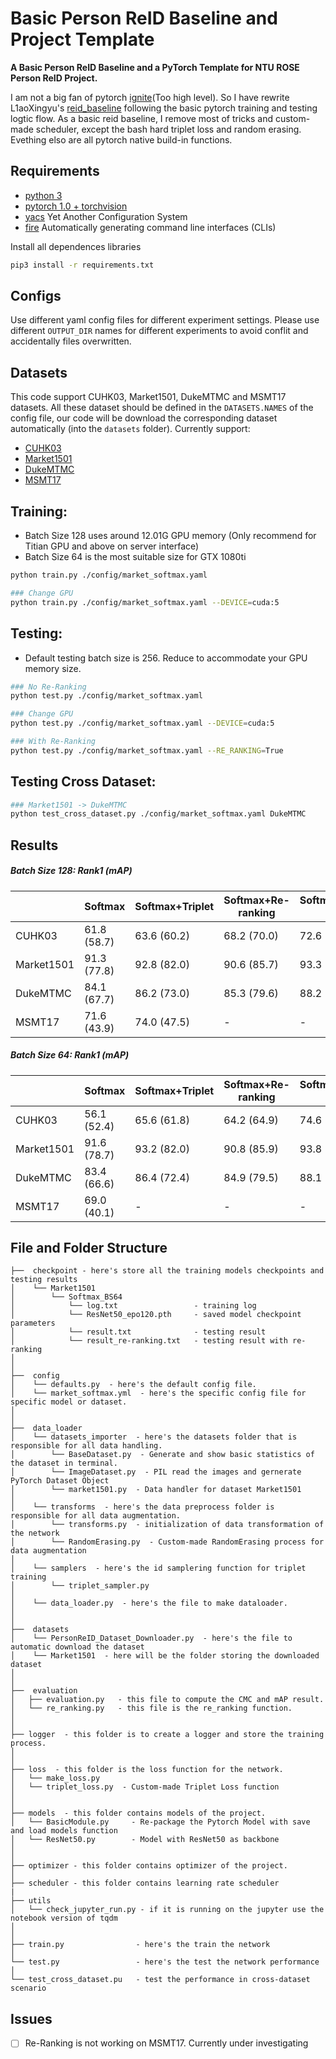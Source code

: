 # Basic Person ReID Baseline and Project Template

**A Basic Person ReID Baseline and a PyTorch Template for NTU ROSE Person ReID Project.**

I am not a big fan of pytorch [ignite](https://github.com/pytorch/ignite)(Too high level). So I have rewrite L1aoXingyu's [reid_baseline](https://github.com/L1aoXingyu/reid_baseline) following the basic pytorch training and testing logtic flow. As a basic reid baseline, I remove most of tricks and custom-made scheduler, except the bash hard triplet loss and random erasing. Evething elso are all pytorch native build-in functions. 

## Requirements
- [python 3](https://www.python.org/downloads/)
- [pytorch 1.0 + torchvision](https://pytorch.org/)
- [yacs](https://github.com/rbgirshick/yacs) Yet Another Configuration System
- [fire](https://github.com/google/python-fire) Automatically generating command line interfaces (CLIs)

Install all dependences libraries
``` bash
pip3 install -r requirements.txt
```

## Configs
Use different yaml config files for different experiment settings. Please use different `OUTPUT_DIR` names for different experiments to avoid conflit and accidentally files overwritten.


## Datasets
This code support CUHK03, Market1501, DukeMTMC and MSMT17 datasets. All these dataset should be defined in the `DATASETS.NAMES` of the config file, our code will be download the corresponding dataset automatically (into the `datasets` folder).
Currently support:
* [CUHK03](http://www.ee.cuhk.edu.hk/~xgwang/CUHK_identification.html)
* [Market1501](http://www.liangzheng.org/Project/project_reid.html)
* [DukeMTMC](https://github.com/layumi/DukeMTMC-reID_evaluation)
* [MSMT17](https://www.pkuvmc.com/publications/msmt17.html)


## Training:
* Batch Size 128 uses around 12.01G GPU memory (Only recommend for Titian GPU and above on server interface)
* Batch Size 64 is the most suitable size for GTX 1080ti

``` bash
python train.py ./config/market_softmax.yaml

### Change GPU
python train.py ./config/market_softmax.yaml --DEVICE=cuda:5
```

## Testing:
* Default testing batch size is 256. Reduce to accommodate your GPU memory size.

``` bash
### No Re-Ranking
python test.py ./config/market_softmax.yaml

### Change GPU
python test.py ./config/market_softmax.yaml --DEVICE=cuda:5

### With Re-Ranking
python test.py ./config/market_softmax.yaml --RE_RANKING=True
```

## Testing Cross Dataset:
``` bash
### Market1501 -> DukeMTMC
python test_cross_dataset.py ./config/market_softmax.yaml DukeMTMC
```

## Results

##### __Batch Size 128__: Rank1  (mAP)

|            |   Softmax   | Softmax+Triplet |Softmax+Re-ranking|Softmax+Triplet+Re-ranking |
|     ---    |     --      | --              |--                |--                         |
| CUHK03     | 61.8 (58.7) | 63.6 (60.2)     |68.2 (70.0)       |72.6 (73.9)                |
| Market1501 | 91.3 (77.8) | 92.8 (82.0)     |90.6 (85.7)       |93.3 (90.1)                |
| DukeMTMC   | 84.1 (67.7) | 86.2 (73.0)     |85.3 (79.6)       |88.2 (83.5)                |
| MSMT17     | 71.6 (43.9) | 74.0 (47.5)     |-                 |-                          |

##### __Batch Size 64__: Rank1  (mAP)

|            |   Softmax   | Softmax+Triplet |Softmax+Re-ranking|Softmax+Triplet+Re-ranking |
|     ---    |     --      | --              |--                |--                         |
| CUHK03     | 56.1 (52.4) | 65.6 (61.8)     |64.2 (64.9)       |74.6 (75.5)                |
| Market1501 | 91.6 (78.7) | 93.2 (82.0)     |90.8 (85.9)       |93.8 (90.2)                |
| DukeMTMC   | 83.4 (66.6) | 86.4 (72.4)     |84.9 (79.5)       |88.1 (83.0)                |
| MSMT17     | 69.0 (40.1) | -     |-                 |-                          |




## File and Folder Structure
```
├──  checkpoint - here's store all the training models checkpoints and testing results
│    └── Market1501
│        └── Softmax_BS64
│            └── log.txt                 - training log
│            └── ResNet50_epo120.pth     - saved model checkpoint parameters
│            └── result.txt              - testing result
│            └── result_re-ranking.txt   - testing result with re-ranking
│ 
│
├──  config
│    └── defaults.py  - here's the default config file.
│    └── market_softmax.yml  - here's the specific config file for specific model or dataset.
│ 
│
├──  data_loader  
│    └── datasets_importer  - here's the datasets folder that is responsible for all data handling.
│        └── BaseDataset.py  - Generate and show basic statistics of the dataset in terminal.
│        └── ImageDataset.py  - PIL read the images and gernerate PyTorch Dataset Object
│        └── market1501.py  - Data handler for dataset Market1501
│
│    └── transforms  - here's the data preprocess folder is responsible for all data augmentation.
│        └── transforms.py  - initialization of data transformation of the network
│        └── RandomErasing.py  - Custom-made RandomErasing process for data augmentation
│ 
│    └── samplers  - here's the id samplering function for triplet training
│        └── triplet_sampler.py
│ 
│    └── data_loader.py  - here's the file to make dataloader.
│
│
├──  datasets  
│    └── PersonReID_Dataset_Downloader.py  - here's the file to automatic download the dataset
│    └── Market1501  - here will be the folder storing the downloaded dataset
│
│
├──  evaluation
│   ├── evaluation.py   - this file to compute the CMC and mAP result.
│   └── re_ranking.py   - this file is the re_ranking function.
│
│
├── logger  - this folder is to create a logger and store the training process.
│
│
├── loss  - this folder is the loss function for the network.
│   └── make_loss.py
│   └── triplet_loss.py  - Custom-made Triplet Loss function
│  
│
├── models  - this folder contains models of the project.
│   └── BasicModule.py     - Re-package the Pytorch Model with save and load models function
│   └── ResNet50.py        - Model with ResNet50 as backbone
│
│
├── optimizer - this folder contains optimizer of the project.
│
├── scheduler - this folder contains learning rate scheduler
|
├── utils       
│   └── check_jupyter_run.py - if it is running on the jupyter use the notebook version of tqdm
│   
│ 
├── train.py                - here's the train the network
│    
└── test.py                 - here's the test the network performance   
│
└── test_cross_dataset.pu	- test the performance in cross-dataset scenario
```

## Issues
- [ ] Re-Ranking is not working on MSMT17. Currently under investigating 